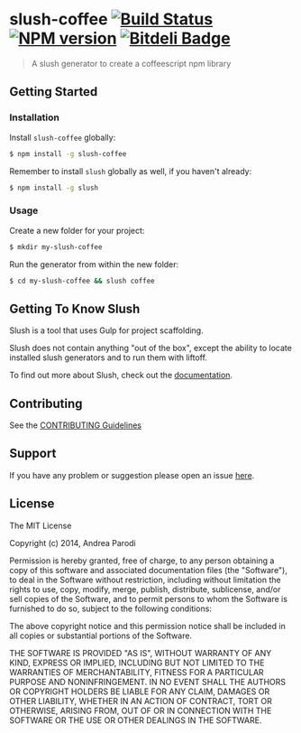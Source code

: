# slush-coffee [![Build Status](https://secure.travis-ci.org/parroit/slush-coffee.png?branch=master)](https://travis-ci.org/parroit/slush-coffee) [![NPM version](https://badge-me.herokuapp.com/api/npm/slush-coffee.png)](http://badges.enytc.com/for/npm/slush-coffee) [![Bitdeli Badge](https://d2weczhvl823v0.cloudfront.net/parroit/slush-coffee/trend.png)](https://bitdeli.com/free "Bitdeli Badge")

> A slush generator to create a coffeescript npm library


## Getting Started

### Installation

Install `slush-coffee` globally:

```bash
$ npm install -g slush-coffee
```

Remember to install `slush` globally as well, if you haven't already:

```bash
$ npm install -g slush
```

### Usage

Create a new folder for your project:

```bash
$ mkdir my-slush-coffee
```

Run the generator from within the new folder:

```bash
$ cd my-slush-coffee && slush coffee
```

## Getting To Know Slush

Slush is a tool that uses Gulp for project scaffolding.

Slush does not contain anything "out of the box", except the ability to locate installed slush generators and to run them with liftoff.

To find out more about Slush, check out the [documentation](https://github.com/klei/slush).

## Contributing

See the [CONTRIBUTING Guidelines](https://github.com/parroit/slush-coffee/blob/master/CONTRIBUTING.md)

## Support
If you have any problem or suggestion please open an issue [here](https://github.com/parroit/slush-coffee/issues).

## License 

The MIT License

Copyright (c) 2014, Andrea Parodi

Permission is hereby granted, free of charge, to any person
obtaining a copy of this software and associated documentation
files (the "Software"), to deal in the Software without
restriction, including without limitation the rights to use,
copy, modify, merge, publish, distribute, sublicense, and/or sell
copies of the Software, and to permit persons to whom the
Software is furnished to do so, subject to the following
conditions:

The above copyright notice and this permission notice shall be
included in all copies or substantial portions of the Software.

THE SOFTWARE IS PROVIDED "AS IS", WITHOUT WARRANTY OF ANY KIND,
EXPRESS OR IMPLIED, INCLUDING BUT NOT LIMITED TO THE WARRANTIES
OF MERCHANTABILITY, FITNESS FOR A PARTICULAR PURPOSE AND
NONINFRINGEMENT. IN NO EVENT SHALL THE AUTHORS OR COPYRIGHT
HOLDERS BE LIABLE FOR ANY CLAIM, DAMAGES OR OTHER LIABILITY,
WHETHER IN AN ACTION OF CONTRACT, TORT OR OTHERWISE, ARISING
FROM, OUT OF OR IN CONNECTION WITH THE SOFTWARE OR THE USE OR
OTHER DEALINGS IN THE SOFTWARE.

